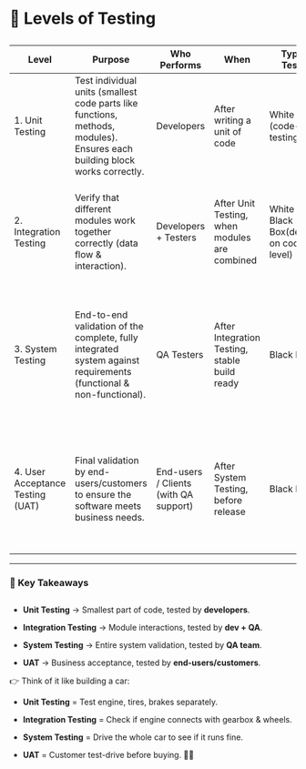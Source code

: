# 🧪 Levels of Testing 

## 

| Level | Purpose | Who Performs | When | Type of Testing | Examples |
| --- | --- | --- | --- | --- | --- |
| 1. Unit Testing | Test individual units (smallest code parts like functions, methods, modules). Ensures each building block works correctly. | Developers | After writing a unit of code | White Box (code-level testing) | ✅ Checking login function logic✅ Testing interest calculation method |
| 2. Integration Testing | Verify that different modules work together correctly (data flow & interaction). | Developers + Testers | After Unit Testing, when modules are combined | White Box + Black Box(depends on code/UI level) | ✅ Balance Inquiry + Fund Transfer in a banking app✅ Cart → Payment flow in e-commerce |
| 3. System Testing | End-to-end validation of the complete, fully integrated system against requirements (functional & non-functional). | QA Testers | After Integration Testing, stable build ready | Black Box | ✅ UI testing (buttons, forms)✅ Functional: Login, checkout✅ Non-functional: Performance, Security, Load, Usability |
| 4. User Acceptance Testing (UAT) | Final validation by end-users/customers to ensure the software meets business needs. | End-users / Clients (with QA support) | After System Testing, before release | Black Box | ✅ Alpha Testing – Internal team (pre-release)✅ Beta Testing – Real customers (live data, real environment) |

* * *

### 🔑 Key Takeaways

## 

*   **Unit Testing** → Smallest part of code, tested by **developers**.
    
*   **Integration Testing** → Module interactions, tested by **dev + QA**.
    
*   **System Testing** → Entire system validation, tested by **QA team**.
    
*   **UAT** → Business acceptance, tested by **end-users/customers**.
    

👉 Think of it like building a car:

*   **Unit Testing** = Test engine, tires, brakes separately.
    
*   **Integration Testing** = Check if engine connects with gearbox & wheels.
    
*   **System Testing** = Drive the whole car to see if it runs fine.
    
*   **UAT** = Customer test-drive before buying. 🚗✅
